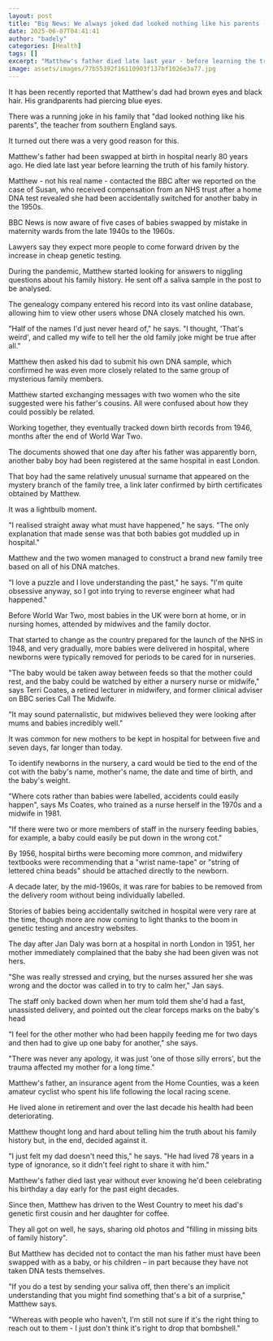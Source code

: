 ```yaml
---
layout: post
title: "Big News: We always joked dad looked nothing like his parents - then we found out why"
date: 2025-06-07T04:41:41
author: "badely"
categories: [Health]
tags: []
excerpt: "Matthew's father died late last year - before learning the truth about his family history."
image: assets/images/77b55392f16110903f137bf1026e3a77.jpg
---
```


It has been recently reported that Matthew's dad had brown eyes and black hair. His grandparents had piercing blue eyes.

There was a running joke in his family that "dad looked nothing like his parents", the teacher from southern England says.

It turned out there was a very good reason for this.

Matthew's father had been swapped at birth in hospital nearly 80 years ago. He died late last year before learning the truth of his family history.

Matthew - not his real name - contacted the BBC after we reported on the case of Susan, who received compensation from an NHS trust after a home DNA test revealed she had been accidentally switched for another baby in the 1950s.

BBC News is now aware of five cases of babies swapped by mistake in maternity wards from the late 1940s to the 1960s.

Lawyers say they expect more people to come forward driven by the increase in cheap genetic testing.

During the pandemic, Matthew started looking for answers to niggling questions about his family history. He sent off a saliva sample in the post to be analysed.

The genealogy company entered his record into its vast online database, allowing him to view other users whose DNA closely matched his own.

"Half of the names I'd just never heard of," he says. "I thought, 'That's weird', and called my wife to tell her the old family joke might be true after all."

Matthew then asked his dad to submit his own DNA sample, which confirmed he was even more closely related to the same group of mysterious family members.

Matthew started exchanging messages with two women who the site suggested were his father's cousins. All were confused about how they could possibly be related.

Working together, they eventually tracked down birth records from 1946, months after the end of World War Two.

The documents showed that one day after his father was apparently born, another baby boy had been registered at the same hospital in east London.

That boy had the same relatively unusual surname that appeared on the mystery branch of the family tree, a link later confirmed by birth certificates obtained by Matthew.

It was a lightbulb moment.

"I realised straight away what must have happened," he says. "The only explanation that made sense was that both babies got muddled up in hospital."

Matthew and the two women managed to construct a brand new family tree based on all of his DNA matches.

"I love a puzzle and I love understanding the past," he says. "I'm quite obsessive anyway, so I got into trying to reverse engineer what had happened."

Before World War Two, most babies in the UK were born at home, or in nursing homes, attended by midwives and the family doctor.

That started to change as the country prepared for the launch of the NHS in 1948, and very gradually, more babies were delivered in hospital, where newborns were typically removed for periods to be cared for in nurseries.

"The baby would be taken away between feeds so that the mother could rest, and the baby could be watched by either a nursery nurse or midwife," says Terri Coates, a retired lecturer in midwifery, and former clinical adviser on BBC series Call The Midwife.

"It may sound paternalistic, but midwives believed they were looking after mums and babies incredibly well."

It was common for new mothers to be kept in hospital for between five and seven days, far longer than today.

To identify newborns in the nursery, a card would be tied to the end of the cot with the baby's name, mother's name, the date and time of birth, and the baby's weight.

"Where cots rather than babies were labelled, accidents could easily happen", says Ms Coates, who trained as a nurse herself in the 1970s and a midwife in 1981.

"If there were two or more members of staff in the nursery feeding babies, for example, a baby could easily be put down in the wrong cot."

By 1956, hospital births were becoming more common, and midwifery textbooks were recommending that a "wrist name-tape" or "string of lettered china beads" should be attached directly to the newborn.

A decade later, by the mid-1960s, it was rare for babies to be removed from the delivery room without being individually labelled.

Stories of babies being accidentally switched in hospital were very rare at the time, though more are now coming to light thanks to the boom in genetic testing and ancestry websites.

The day after Jan Daly was born at a hospital in north London in 1951, her mother immediately complained that the baby she had been given was not hers.

"She was really stressed and crying, but the nurses assured her she was wrong and the doctor was called in to try to calm her," Jan says.

The staff only backed down when her mum told them she'd had a fast, unassisted delivery, and pointed out the clear forceps marks on the baby's head

"I feel for the other mother who had been happily feeding me for two days and then had to give up one baby for another," she says.

"There was never any apology, it was just 'one of those silly errors', but the trauma affected my mother for a long time."

Matthew's father, an insurance agent from the Home Counties, was a keen amateur cyclist who spent his life following the local racing scene.

He lived alone in retirement and over the last decade his health had been deteriorating. 

Matthew thought long and hard about telling him the truth about his family history but, in the end, decided against it. 

"I just felt my dad doesn't need this," he says. "He had lived 78 years in a type of ignorance, so it didn't feel right to share it with him."

Matthew's father died last year without ever knowing he'd been celebrating his birthday a day early for the past eight decades.

Since then, Matthew has driven to the West Country to meet his dad's genetic first cousin and her daughter for coffee.

They all got on well, he says, sharing old photos and "filling in missing bits of family history".

But Matthew has decided not to contact the man his father must have been swapped with as a baby, or his children – in part because they have not taken DNA tests themselves.

"If you do a test by sending your saliva off, then there's an implicit understanding that you might find something that's a bit of a surprise," Matthew says.

"Whereas with people who haven't, I'm still not sure if it's the right thing to reach out to them - I just don't think it's right to drop that bombshell."

